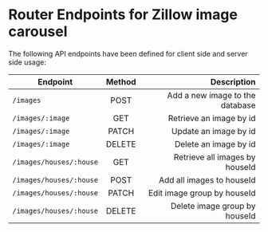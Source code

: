 # Router Endpoints for Zillow image carousel

The following API endpoints have been defined for
client side and server side usage:

| Endpoint      | Method        | Description  |
| ------------- |:-------------:| -----:|
| `/images` | POST | Add a new image to the database |
| `/images/:image` | GET | Retrieve an image by id |
| `/images/:image` | PATCH | Update an image by id |
| `/images/:image` | DELETE | Delete an image by id |
| `/images/houses/:house` | GET | Retrieve all images by houseId |
| `/images/houses/:house` | POST | Add all images to houseId |
| `/images/houses/:house` | PATCH | Edit image group by houseId |
| `/images/houses/:house` | DELETE | Delete image group by houseId |
